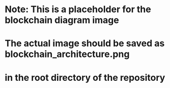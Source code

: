 # Note: This is a placeholder for the blockchain diagram image
# The actual image should be saved as blockchain_architecture.png
# in the root directory of the repository
